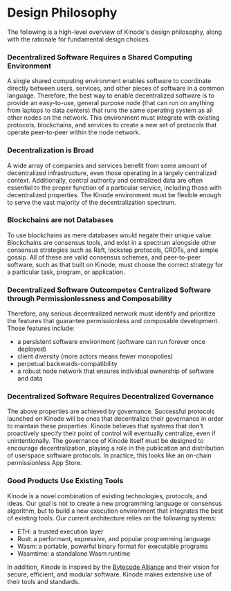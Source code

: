 # Design Philosophy

The following is a high-level overview of Kinode's design philosophy, along with the rationale for fundamental design choices.

### Decentralized Software Requires a Shared Computing Environment

A single shared computing environment enables software to coordinate directly between users, services, and other pieces of software in a common language.
Therefore, the best way to enable decentralized software is to provide an easy-to-use, general purpose node (that can run on anything from laptops to data centers) that runs the same operating system as all other nodes on the network.
This environment must integrate with existing protocols, blockchains, and services to create a new set of protocols that operate peer-to-peer within the node network.

### Decentralization is Broad

A wide array of companies and services benefit from some amount of decentralized infrastructure, even those operating in a largely centralized context.
Additionally, central authority and centralized data are often essential to the proper function of a particular service, including those with decentralized properties.
The Kinode environment must be flexible enough to serve the vast majority of the decentralization spectrum.

### Blockchains are not Databases

To use blockchains as mere databases would negate their unique value.
Blockchains are consensus tools, and exist in a spectrum alongside other consensus strategies such as Raft, lockstep protocols, CRDTs, and simple gossip.
All of these are valid consensus schemes, and peer-to-peer software, such as that built on Kinode, must choose the correct strategy for a particular task, program, or application.

### Decentralized Software Outcompetes Centralized Software through Permissionlessness and Composability

Therefore, any serious decentralized network must identify and prioritize the features that guarantee permissionless and composable development.
Those features include:

- a persistent software environment (software can run forever once deployed)
- client diversity (more actors means fewer monopolies)
- perpetual backwards-compatibility
- a robust node network that ensures individual ownership of software and data

### Decentralized Software Requires Decentralized Governance

The above properties are achieved by governance.
Successful protocols launched on Kinode will be ones that decentralize their governance in order to maintain these properties.
Kinode believes that systems that don't proactively specify their point of control will eventually centralize, even if unintentionally.
The governance of Kinode itself must be designed to encourage decentralization, playing a role in the publication and distribution of userspace software protocols.
In practice, this looks like an on-chain permissionless App Store.

### Good Products Use Existing Tools

Kinode is a novel combination of existing technologies, protocols, and ideas.
Our goal is not to create a new programming language or consensus algorithm, but to build a new execution environment that integrates the best of existing tools.
Our current architecture relies on the following systems:

- ETH: a trusted execution layer
- Rust: a performant, expressive, and popular programming language
- Wasm: a portable, powerful binary format for executable programs
- Wasmtime: a standalone Wasm runtime

In addition, Kinode is inspired by the [Bytecode Alliance](https://bytecodealliance.org/) and their vision for secure, efficient, and modular software.
Kinode makes extensive use of their tools and standards.
